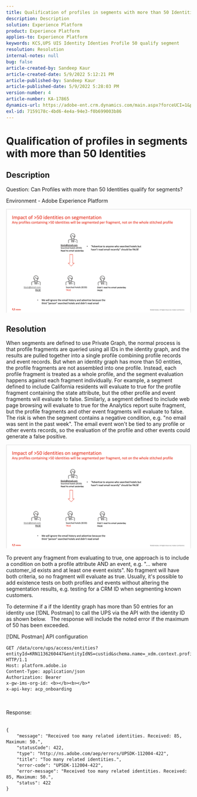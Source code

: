 ```yaml
---
title: Qualification of profiles in segments with more than 50 Identities
description: Description
solution: Experience Platform
product: Experience Platform
applies-to: Experience Platform
keywords: KCS,UPS UIS Identity Identies Profile 50 qualify segment
resolution: Resolution
internal-notes: null
bug: false
article-created-by: Sandeep Kaur
article-created-date: 5/9/2022 5:12:21 PM
article-published-by: Sandeep Kaur
article-published-date: 5/9/2022 5:28:03 PM
version-number: 4
article-number: KA-17865
dynamics-url: https://adobe-ent.crm.dynamics.com/main.aspx?forceUCI=1&pagetype=entityrecord&etn=knowledgearticle&id=28d49c2a-bbcf-ec11-a7b5-00224809c27a
exl-id: 7159178c-4bd6-4e4a-94e3-f0b699003b86
---
```

# Qualification of profiles in segments with more than 50 Identities

## Description


Question: Can Profiles with more than 50 Identities qualify for segments?

Environment - Adobe Experience Platform



![](assets/___2ed49c2a-bbcf-ec11-a7b5-00224809c27a___.png)






## Resolution


When segments are defined to use Private Graph, the normal process is that profile fragments are queried using all IDs in the identity graph, and the results are pulled together into a single profile combining profile records and event records. But when an identity graph has more than 50 entities, the profile fragments are not assembled into one profile. Instead, each profile fragment is treated as a whole profile, and the segment evaluation happens against each fragment individually. For example, a segment defined to include California residents will evaluate to true for the profile fragment containing the state attribute, but the other profile and event fragments will evaluate to false. Similarly, a segment defined to include web page browsing will evaluate to true for the Analytics report suite fragment, but the profile fragments and other event fragments will evaluate to false. The risk is when the segment contains a negative condition, e.g. "no email was sent in the past week". The email event won't be tied to any profile or other events records, so the evaluation of the profile and other events could generate a false positive.

![](assets/6d02b7b2-cf7f-ec11-8d21-0022480aa950.png)

To prevent any fragment from evaluating to true, one approach is to include a condition on both a profile attribute AND an event, e.g. "... where customer_id exists and at least one event exists". No fragment will have both criteria, so no fragment will evaluate as true. Usually, it's possible to add existence tests on both profiles and events without altering the segmentation results, e.g. testing for a CRM ID when segmenting known customers.

To determine if a if the Identity graph has more than 50 entries for an identity use [!DNL Postman] to call the UPS via the API with the identity ID as shown below.   The response will include the noted error if the maximum of 50 has been exceeded.

[!DNL Postman] API configuration


```
GET /data/core/ups/access/entities?entityId=KRN1136260447&entityIdNS=custid&schema.name=_xdm.context.profile HTTP/1.1
Host: platform.adobe.io
Content-Type: application/json
Authorization: Bearer 
x-gw-ims-org-id: <b></b><b></b>*
x-api-key: acp_onboarding
```

<br><br>Response:<br><br>

```
{
    "message": "Received too many related identities. Received: 85, Maximum: 50.",
    "statusCode": 422,
    "type": "http://ns.adobe.com/aep/errors/UPSDK-112004-422",
    "title": "Too many related identities.",
    "error-code": "UPSDK-112004-422",
    "error-message": "Received too many related identities. Received: 85, Maximum: 50.",
    "status": 422
}
```

